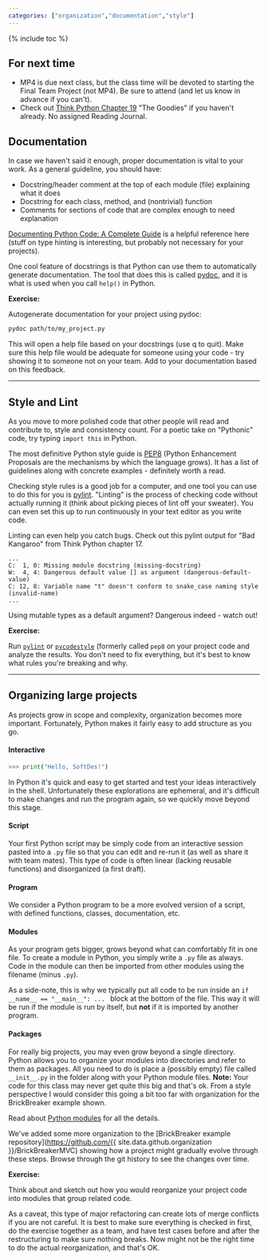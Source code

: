 ```yaml
---
categories: ["organization","documentation","style"]
---
```


{% include toc %}

## For next time

 - MP4 is due next class, but the class time will be devoted to starting the Final Team Project (not MP4). Be sure to attend (and let us know in advance if you can't). 
 - Check out [Think Python Chapter 19](http://www.greenteapress.com/thinkpython2/html/thinkpython2020.html) "The Goodies" if you haven't already. No assigned Reading Journal.


## Documentation

In case we haven't said it enough, proper documentation is vital to your work.
As a general guideline, you should have:
 - Docstring/header comment at the top of each module (file) explaining what it does
 - Docstring for each class, method, and (nontrivial) function
 - Comments for sections of code that are complex enough to need explanation

[Documenting Python Code: A Complete Guide](https://realpython.com/documenting-python-code/) is a helpful reference here (stuff on type hinting is interesting, but probably not necessary for your projects).

One cool feature of docstrings is that Python can use them to automatically generate documentation.
The tool that does this is called 
[pydoc](https://docs.python.org/3/library/pydoc.html),
and it is what is used when you call ```help()``` in Python.

**Exercise:**

Autogenerate documentation for your project using pydoc:

```bash
pydoc path/to/my_project.py
```

This will open a help file based on your docstrings (use q to quit). 
Make sure this help file would be adequate for someone using your code - try showing it to someone not on your team. Add to your documentation based on this feedback.

----

## Style and Lint

As you move to more polished code that other people will read and contribute to, style and consistency count.
For a poetic take on "Pythonic" code, try typing ```import this``` in Python.

The most definitive Python style guide is [PEP8](https://www.python.org/dev/peps/pep-0008/) (Python Enhancement Proposals are the mechanisms by which the language grows). It has a list of guidelines along with concrete examples - definitely worth a read.

Checking style rules is a good job for a computer, and one tool you can use to do this for you is [pylint](https://www.pylint.org/). "Linting" is the process of checking code without actually running it (think about picking pieces of lint off your sweater).
You can even set this up to run continuously in your text editor as you write code.

Linting can even help you catch bugs. Check out this pylint output for "Bad Kangaroo" from Think Python chapter 17.

```
...
C:  1, 0: Missing module docstring (missing-docstring)
W:  4, 4: Dangerous default value [] as argument (dangerous-default-value)
C: 12, 8: Variable name "t" doesn't conform to snake_case naming style (invalid-name)
...
```

Using mutable types as a default argument? Dangerous indeed - watch out!

**Exercise:**

Run [```pylint```](https://www.pylint.org/) or [```pycodestyle```](https://pypi.org/project/pycodestyle/) (formerly called ```pep8``` on your project code and analyze the results.
You don't need to fix everything, but it's best to know what rules you're breaking and why.

----

## Organizing large projects

As projects grow in scope and complexity, organization becomes more important.
Fortunately, Python makes it fairly easy to add structure as you go.

#### Interactive

```python
>>> print("Hello, SoftDes!")
```

In Python it's quick and easy to get started and test your ideas interactively in the shell. Unfortunately these explorations are ephemeral, and it's difficult to make changes and run the program again, so we quickly move beyond this stage.

####  Script

Your first Python script may be simply code from an interactive session pasted into a ```.py``` file so that you can edit and re-run it (as well as share it with team mates). This type of code is often linear (lacking reusable functions) and disorganized (a first draft).

####  Program

We consider a Python program to be a more evolved version of a script, with defined functions, classes, documentation, etc.

####  Modules

As your program gets bigger, grows beyond what can comfortably fit in one file.
To create a module in Python, you simply write a ```.py``` file as always.
Code in the module can then be imported from other modules using the filename (minus ```.py```).

As a side-note, this is why we typically put all code to be run inside an ```if __name__ == "__main__": ... ``` block at the bottom of the file. This way it will be run if the module is run by itself, but **not** if it is imported by another program.

####  Packages

For really big projects, you may even grow beyond a single directory. Python allows you to organize your modules into directories and refer to them as packages.
All you need to do is place a (possibly empty) file called ```__init__.py``` in the folder along with your Python module files. **Note:** Your code for this class may never get quite this big and that's ok. From a style perspective I would consider this going a bit too far with organization for the BrickBreaker example shown.

Read about [Python modules](https://docs.python.org/3/tutorial/modules.html) for all the details.

We've added some more organization to the 
[BrickBreaker example repository](https://github.com/{{ site.data.github.organization }}/BrickBreakerMVC)
showing how a project might gradually evolve through these steps. Browse through the git history to see the changes over time.

**Exercise:**

Think about and sketch out how you would reorganize your project code into modules that group related code.

As a caveat, this type of major refactoring can create lots of merge conflicts if you are not careful.
It is best to make sure everything is checked in first,
do the exercise together as a team,
and have test cases before and after the restructuring to make sure nothing breaks. 
Now might not be the right time to do the actual reorganization, and that's OK.
